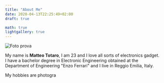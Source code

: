 ```yaml
---
title: "About Me"
date: 2020-04-13T22:25:49+02:00
draft: true

math: true
lightgallery: true
---
```


![Foto prova](/images/cover_universe.jpg "Foto prova")

My name is **Matteo Totaro**, I am 23 and I love all sorts of electronics gadget.
I have a bachelor degree in Electronic Engineering obtained at the Department of Engineering "Enzo Ferrari" and I live in Reggio Emilia, Italy.

My hobbies are photogra